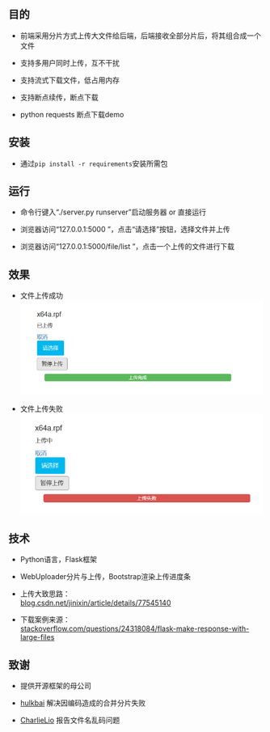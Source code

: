 
## 目的

* 前端采用分片方式上传大文件给后端，后端接收全部分片后，将其组合成一个文件  

* 支持多用户同时上传，互不干扰  

* 支持流式下载文件，低占用内存  

* 支持断点续传，断点下载

* python requests 断点下载demo

## 安装

* 通过<code>pip install -r requirements</code>安装所需包  


## 运行

* 命令行键入“./server.py runserver”启动服务器 or 直接运行

* 浏览器访问“127.0.0.1:5000 ”，点击“请选择”按钮，选择文件并上传  

* 浏览器访问“127.0.0.1:5000/file/list ”，点击一个上传的文件进行下载  


## 效果

* 文件上传成功
![Image text](picture/1.png)

* 文件上传失败
![Image text](picture/2.png)


## 技术

* Python语言，Flask框架  

* WebUploader分片与上传，Bootstrap渲染上传进度条  

* 上传大致思路：  
[blog.csdn.net/jinixin/article/details/77545140](http://blog.csdn.net/jinixin/article/details/77545140)  
  

* 下载案例来源：  
[stackoverflow.com/questions/24318084/flask-make-response-with-large-files](https://stackoverflow.com/questions/24318084/flask-make-response-with-large-files)  
  


## 致谢

* 提供开源框架的母公司  

* [hulkbai](https://github.com/hulkbai)  解决因编码造成的合并分片失败

* [CharlieLio](https://github.com/CharlieLio)  报告文件名乱码问题